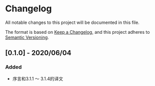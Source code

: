 # Changelog
All notable changes to this project will be documented in this file.

The format is based on [Keep a Changelog](https://keepachangelog.com/en/1.0.0/),
and this project adheres to [Semantic Versioning](https://semver.org/spec/v2.0.0.html).




## [0.1.0] - 2020/06/04
### Added
- 序言和3.1.1 ～ 3.1.4的译文